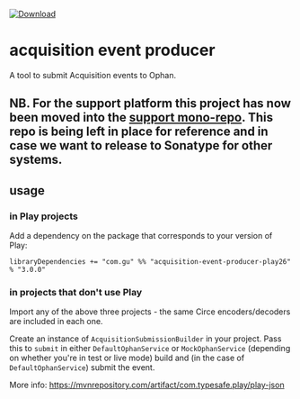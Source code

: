 [ ![Download](https://api.bintray.com/packages/guardian/ophan/acquisition-event-producer-play26/images/download.svg) ](https://bintray.com/guardian/ophan/acquisition-event-producer-play26/_latestVersion)

# acquisition event producer
A tool to submit Acquisition events to Ophan.

## NB. For the support platform this project has now been moved into the [support mono-repo](https://github.com/guardian/support-frontend). This repo is being left in place for reference and in case we want to release to Sonatype for other systems.

## usage 
### in Play projects
Add a dependency on the package that corresponds to your version of Play:

`libraryDependencies += "com.gu" %% "acquisition-event-producer-play26" % "3.0.0"`

### in projects that don't use Play
Import any of the above three projects - the same Circe encoders/decoders are included in each one.
 
Create an instance of `AcquisitionSubmissionBuilder` in your project. Pass this to `submit` in either `DefaultOphanService` or `MockOphanService` (depending on whether you're in test or live mode) build and (in the case of `DefaultOphanService`) submit the event.

More info: https://mvnrepository.com/artifact/com.typesafe.play/play-json
